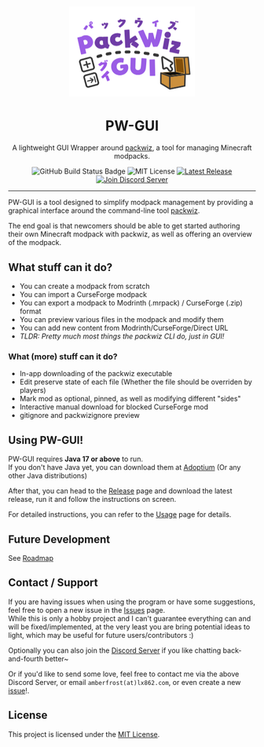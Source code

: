 <div align="center">
    <img src="./assets/pwgui_logo.svg" width="256" alt="PW-GUI Logo">    
    <h1>PW-GUI</h1>
    <p>A lightweight GUI Wrapper around <a href="https://github.com/packwiz/packwiz">packwiz</a>, a tool for managing Minecraft modpacks.</p>
    <img alt="GitHub Build Status Badge" src="https://github.com/Kenny-Hui/PW-GUI/actions/workflows/build.yml/badge.svg">
    <img alt="MIT License" src="https://img.shields.io/github/license/Kenny-Hui/PW-GUI">
    <a href="https://github.com/Kenny-Hui/PW-GUI/releases"><img alt="Latest Release" src="https://img.shields.io/github/v/release/Kenny-Hui/PW-GUI"></a>
    <a href="https://discord.gg/jzbhWEBFPx"><img alt="Join Discord Server" src="https://img.shields.io/discord/1257225868292653087"></a>
</div>

---

PW-GUI is a tool designed to simplify modpack management by providing a graphical interface around the command-line tool [packwiz](https://packwiz.infra.link).

The end goal is that newcomers should be able to get started authoring their own Minecraft modpack with packwiz, as well as offering an overview of the modpack.

## What stuff can it do?
- You can create a modpack from scratch
- You can import a CurseForge modpack
- You can export a modpack to Modrinth (.mrpack) / CurseForge (.zip) format
- You can preview various files in the modpack and modify them
- You can add new content from Modrinth/CurseForge/Direct URL
- *TLDR: Pretty much most things the packwiz CLI do, just in GUI!*

### What (more) stuff can it do?
- In-app downloading of the packwiz executable
- Edit preserve state of each file (Whether the file should be overriden by players)
- Mark mod as optional, pinned, as well as modifying different "sides"
- Interactive manual download for blocked CurseForge mod
- gitignore and packwizignore preview

## Using PW-GUI!
PW-GUI requires **Java 17 or above** to run.  
If you don't have Java yet, you can download them at [Adoptium](https://adoptium.net) (Or any other Java distributions)

After that, you can head to the [Release](https://github.com/Kenny-Hui/PW-GUI/releases) page and download the latest release, run it and follow the instructions on screen.  

For detailed instructions, you can refer to the [Usage](./docs/Usage.md) page for details.

## Future Development
See [Roadmap](./docs/Roadmap.md)

## Contact / Support
If you are having issues when using the program or have some suggestions, feel free to open a new issue in the [Issues](https://github.com/Kenny-Hui/PW-GUI/issues) page.  
While this is only a hobby project and I can't guarantee everything can and will be fixed/implemented, at the very least you are bring potential ideas to light, which may be useful for future users/contributors :)

Optionally you can also join the [Discord Server](https://discord.gg/jzbhWEBFPx) if you like chatting back-and-fourth better~

Or if you'd like to send some love, feel free to contact me via the above Discord Server, or email `amberfrost(at)lx862.com`, or even create a new [issue](https://github.com/Kenny-Hui/PW-GUI/issues)!.

## License
This project is licensed under the [MIT License](./LICENSE).